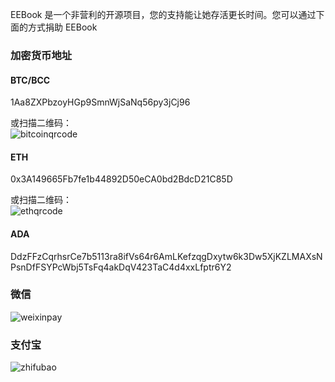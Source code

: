 EEBook 是一个非营利的开源项目，您的支持能让她存活更长时间。您可以通过下面的方式捐助 EEBook

### 加密货币地址

#### BTC/BCC

1Aa8ZXPbzoyHGp9SmnWjSaNq56py3jCj96

或扫描二维码：  
![bitcoinqrcode](http://7xi5vu.com1.z0.glb.clouddn.com/bitcoinqrcode.png?imageView2/0/w/150/h/150)

#### ETH

0x3A149665Fb7fe1b44892D50eCA0bd2BdcD21C85D

或扫描二维码：  
![ethqrcode](http://7xi5vu.com1.z0.glb.clouddn.com/ETH.png?imageView2/0/w/150/h/150)


#### ADA

DdzFFzCqrhsrCe7b5113ra8ifVs64r6AmLKefzqgDxytw6k3Dw5XjKZLMAXsNPsnDfFSYPcWbj5TsFq4akDqV423TaC4d4xxLfptr6Y2

### 微信

![weixinpay](http://7xi5vu.com1.z0.glb.clouddn.com/wechatpay.jpg?imageView2/0/w/250/h/250)

### 支付宝

![zhifubao](http://7xi5vu.com1.z0.glb.clouddn.com/zhifubaopay.jpg?imageView2/0/w/250/h/250)
